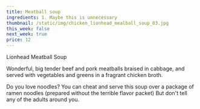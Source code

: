 ```yaml
---
title: Meatball soup
ingredients: 1. Maybe this is unnecessary
thumbnail: /static/img/chicken_lionhead_mealball_soup_03.jpg
this_week: false
next_week: true
price: 12
---
```

Lionhead Meatball Soup

 Wonderful, big tender beef and pork meatballs braised in cabbage, and served with vegetables and greens in a fragrant chicken broth. 

Do you love noodles? You can cheat and serve this soup over a package of ramen noodles (prepared without the terrible flavor packet) But don't tell any of the adults around you.